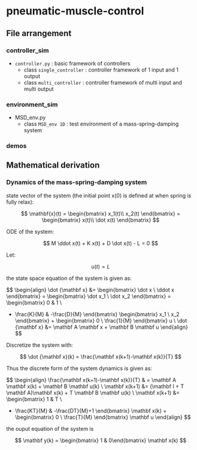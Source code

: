 # pneumatic-muscle-control

## File arrangement

### controller_sim

- `controller.py` : basic framework of controllers
  - class `single_controller` : controller framework of 1 input and 1 output
  - class `multi_controller` : controller framework of multi input and multi output

### environment_sim

- MSD_env.py
  - class `MSD_env 1D` : test environment of a mass-spring-damping system

### demos

## Mathematical derivation

### Dynamics of the mass-spring-damping system

state vector of the system (the initial point x(0) is defined at when spring is fully relax):

$$
\mathbf{x}(t) = 
\begin{bmatrix}
x_1(t)\\
x_2(t)
\end{bmatrix} = 
\begin{bmatrix}
x(t)\\
\dot x(t)
\end{bmatrix}
$$

ODE of the system:

$$
M \ddot x(t) + K x(t) + D \dot x(t) - L = 0 
$$

Let:

$$
u(t) = L 
$$

the state space equation of the system is given as:

$$
\begin{align}
\dot {\mathbf x} &= 
\begin{bmatrix}
\dot x \\ \ddot x
\end{bmatrix} = 
\begin{bmatrix}
\dot x_1 \\ \dot x_2
\end{bmatrix} = 
\begin{bmatrix}
0 & 1 \\ 
- \frac{K}{M} & -\frac{D}{M}
\end{bmatrix}
\begin{bmatrix}
x_1 \\ x_2
\end{bmatrix} + 
\begin{bmatrix}
0 \\ \frac{1}{M} 
\end{bmatrix} u \\
\dot {\mathbf x} &= \mathbf A \mathbf x + \mathbf B \mathbf u
\end{align}
$$

Discretize the system with:

$$
\dot {\mathbf x}(k) = \frac{\mathbf x(k+1)-\mathbf x(k)}{T}
$$

Thus the discrete form of the system dynamics is given as:

$$
\begin{align}
\frac{\mathbf x(k+1)-\mathbf x(k)}{T} & = \mathbf A \mathbf x(k) + \mathbf B \mathbf u(k) \\
\mathbf x(k+1) &= (\mathbf I + T \mathbf A)\mathbf x(k) + T \mathbf B \mathbf u(k) \\
\mathbf x(k+1) &= 
\begin{bmatrix}
1 & T \\ 
- \frac{KT}{M} & -\frac{DT}{M}+1
\end{bmatrix} \mathbf x(k) + 
\begin{bmatrix}
0 \\ \frac{T}{M} 
\end{bmatrix} \mathbf u
\end{align}
$$

the ouput equation of the system is 

$$
\mathbf y(k) = \begin{bmatrix} 1 & 0\end{bmatrix} \mathbf x(k) 
$$